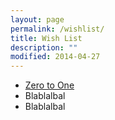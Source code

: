 ```yaml
---
layout: page
permalink: /wishlist/
title: Wish List
description: ""
modified: 2014-04-27
---
```


* [Zero to One](http://zerotoonebook.com/ "#ZeroToOne Book")
* Blablalbal
* Blablalbal
